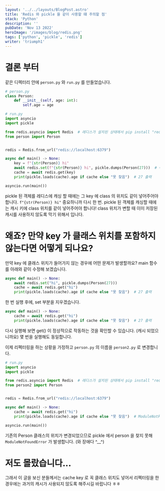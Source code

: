 ```yaml
---
layout: '../../layouts/BlogPost.astro'
title: 'Redis 와 pickle 을 같이 사용할 떄 주의할 점'
stack: 'Python'
description: ''
pubDate: 'Nov 13 2022'
heroImage: '/images/blog/redis.png'
tags: ['python', 'pickle', 'redis']
writer: 'triumph1'
---
```


# 결론 부터
같은 디렉터리 안에 `person.py` 와 `run.py` 를 만들었습니다.
```python
# person.py
class Person:
    def __init__(self, age: int):
        self.age = age

# run.py
import asyncio
import pickle

from redis.asyncio import Redis  # 레디스가 설치된 상태에서 pip install "redis[hiredis]==4.3.4"
from person import Person


redis = Redis.from_url("redis://localhost:6379")

async def main() -> None:
    key = f"{str(Person)} hi"
    await redis.set(f"{str(Person)} hi", pickle.dumps(Person(27)))  # 여기가 중요. f"{str(Person)} hi"
    cache = await redis.get(key)
    print(pickle.loads(cache).age if cache else "못 찾음")  # 27 출력

asyncio.run(main())
```
pickle 된 객체를 레디스에 캐싱 할 때에는 그 key 에 class 의 위치도 같이 넣어주어야 합니다. `f"{str(Person)} hi"`
중요하니까 다시 한 번. pickle 된 객체를 캐싱할 때에는 캐시 키에 class 위치를 같이 넣어주어야 합니다!
class 위치가 변할 때 이미 저장된 캐시를 사용하지 않도록 막기 위해서 입니다.

# 왜죠? 만약 key 가 클래스 위치를 포함하지 않는다면 어떻게 되나요?
만약 key 에 클래스 위치가 들어가지 않는 경우에 어떤 문제가 발생할까요?
main 함수를 아래와 같이 수정해 보겠습니다.
```python
async def main() -> None:
    await redis.set("hi", pickle.dumps(Person(27)))
    cache = await redis.get("hi")
    print(pickle.loads(cache).age if cache else "못 찾음")  # 27 출력
```

한 번 실행 후에, set 부분을 지우겠습니다.
```python
async def main() -> None:
    cache = await redis.get("hi")
    print(pickle.loads(cache).age if cache else "못 찾음")  # 27 출력
```

다시 실행해 보면 get() 이 정상적으로 작동하는 것을 확인할 수 있습니다. (캐시 되었으니까요) 몇 번을 실행해도 동일합니다.

이제 리펙터링을 하는 상황을 가정하고 `person.py` 의 이름을 `person2.py` 로 변경합니다.

```python
# run.py
import asyncio
import pickle

from redis.asyncio import Redis  # 레디스가 설치된 상태에서 pip install "redis[hiredis]==4.3.4"
from person2 import Person


redis = Redis.from_url("redis://localhost:6379")

async def main() -> None:
    cache = await redis.get("hi")
    print(pickle.loads(cache).age if cache else "못 찾음")  # ModuleNotFoundError 에러!

asyncio.run(main())
```
기존의 Person 클래스의 위치가 변경되었으므로 pickle 에서 person 을 찾지 못해 `ModuleNotFoundError` 가 발생합니다. (와 장애다 ^__^)

# 저도 몰랐습니다...
그래서 이 글을 보신 분들께서는 cache key 로 꼭 클래스 위치도 넣어서
리펙터링을 한 경우에는 과거의 캐시가 사용되지 않도록 해주시길 바랍니다 ㅎㅎ


